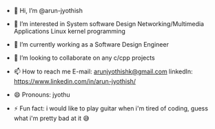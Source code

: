 - 👋 Hi, I’m @arun-jyothish
- 👀 I’m interested in System software Design
                       Networking/Multimedia Applications
                       Linux kernel programming
  
- 🌱 I’m currently working as a Software Design Engineer
- 💞️ I’m looking to collaborate on any c/cpp projects
- 📫 How to reach me
                      E-mail: arunjyothishk@gmail.com
                      linkedIn: https://www.linkedin.com/in/arun-jyothish/
- 😄 Pronouns: jyothu
- ⚡ Fun fact: i would like to play guitar when i'm tired of coding, guess what i'm pretty bad at it 	😅

<!---
arun-jyothish/arun-jyothish is a ✨ special ✨ repository because its `README.md` (this file) appears on your GitHub profile.
You can click the Preview link to take a look at your changes.
--->
